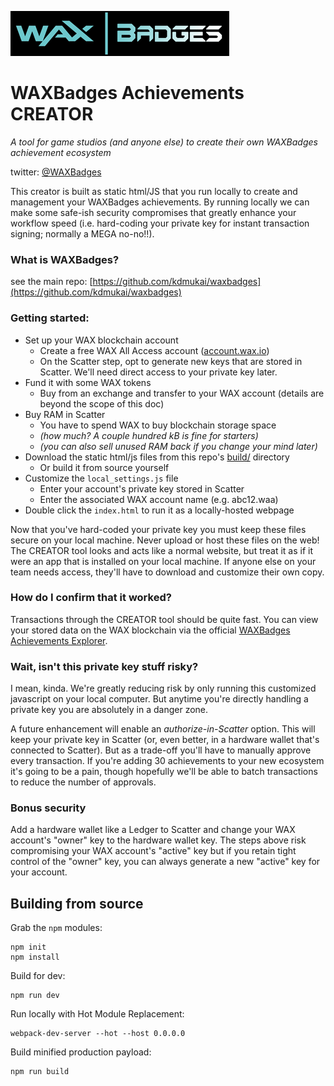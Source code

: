 ![waxbadges](src/static/img/waxbadges_logo_350x72.png)

# WAXBadges Achievements CREATOR
_A tool for game studios (and anyone else) to create their own WAXBadges achievement ecosystem_

twitter: [@WAXBadges](https://twitter.com/WAXBadges)


This creator is built as static html/JS that you run locally to create and management your WAXBadges achievements. By running locally we can make some safe-ish security compromises that greatly enhance your workflow speed (i.e. hard-coding your private key for instant transaction signing; normally a MEGA no-no!!).


### What is WAXBadges?
see the main repo: [https://github.com/kdmukai/waxbadges](https://github.com/kdmukai/waxbadges)


### Getting started:
* Set up your WAX blockchain account
    * Create a free WAX All Access account ([account.wax.io](https://account.wax.io))
    * On the Scatter step, opt to generate new keys that are stored in Scatter. We'll need direct access to your private key later.
* Fund it with some WAX tokens
    * Buy from an exchange and transfer to your WAX account (details are beyond the scope of this doc)
* Buy RAM in Scatter
    * You have to spend WAX to buy blockchain storage space
    * _(how much? A couple hundred kB is fine for starters)_
    * _(you can also sell unused RAM back if you change your mind later)_
* Download the static html/js files from this repo's [build/](build/) directory
    * Or build it from source yourself
* Customize the `local_settings.js` file
    * Enter your account's private key stored in Scatter
    * Enter the associated WAX account name (e.g. abc12.waa)
* Double click the `index.html` to run it as a locally-hosted webpage

Now that you've hard-coded your private key you must keep these files secure on your local machine. Never upload or host these files on the web! The CREATOR tool looks and acts like a normal website, but treat it as if it were an app that is installed on your local machine. If anyone else on your team needs access, they'll have to download and customize their own copy.


### How do I confirm that it worked?
Transactions through the CREATOR tool should be quite fast. You can view your stored data on the WAX blockchain via the official [WAXBadges Achievements Explorer](https://explorer.waxbadges.com).


### Wait, isn't this private key stuff risky?
I mean, kinda. We're greatly reducing risk by only running this customized javascript on your local computer. But anytime you're directly handling a private key you are absolutely in a danger zone.

A future enhancement will enable an _authorize-in-Scatter_ option. This will keep your private key in Scatter (or, even better, in a hardware wallet that's connected to Scatter). But as a trade-off you'll have to manually approve every transaction. If you're adding 30 achievements to your new ecosystem it's going to be a pain, though hopefully we'll be able to batch transactions to reduce the number of approvals.


### Bonus security
Add a hardware wallet like a Ledger to Scatter and change your WAX account's "owner" key to the hardware wallet key. The steps above risk compromising your WAX account's "active" key but if you retain tight control of the "owner" key, you can always generate a new "active" key for your account.



## Building from source
Grab the `npm` modules:
```
npm init
npm install
```

Build for dev:
```
npm run dev
```

Run locally with Hot Module Replacement:
```
webpack-dev-server --hot --host 0.0.0.0
```

Build minified production payload:
```
npm run build
```

